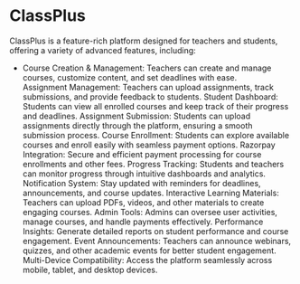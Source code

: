 # ClassPlus

ClassPlus is a feature-rich platform designed for teachers and students, offering a variety of advanced features, including:

<ul>
  <li>Course Creation & Management: Teachers can create and manage courses, customize content, and set deadlines with ease.</li>
Assignment Management: Teachers can upload assignments, track submissions, and provide feedback to students.
Student Dashboard: Students can view all enrolled courses and keep track of their progress and deadlines.
Assignment Submission: Students can upload assignments directly through the platform, ensuring a smooth submission process.
Course Enrollment: Students can explore available courses and enroll easily with seamless payment options.
Razorpay Integration: Secure and efficient payment processing for course enrollments and other fees.
Progress Tracking: Students and teachers can monitor progress through intuitive dashboards and analytics.
Notification System: Stay updated with reminders for deadlines, announcements, and course updates.
Interactive Learning Materials: Teachers can upload PDFs, videos, and other materials to create engaging courses.
Admin Tools: Admins can oversee user activities, manage courses, and handle payments effectively.
Performance Insights: Generate detailed reports on student performance and course engagement.
Event Announcements: Teachers can announce webinars, quizzes, and other academic events for better student engagement.
Multi-Device Compatibility: Access the platform seamlessly across mobile, tablet, and desktop devices.
</ul>
